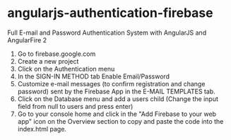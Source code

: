# angularjs-authentication-firebase
Full E-mail and Password Authentication System with AngularJS and AngularFire 2

1. Go to firebase.google.com
2. Create a new project
3. Click on the Authentication menu
4. In the SIGN-IN METHOD tab Enable Email/Password
5. Customize e-mail messages (to confirm registration and change password) sent by the Firebase App in the E-MAIL TEMPLATES tab.
5. Click on the Database menu and add a users child (Change the input field from null to users and press enter)
6. Go to your console home and click in the "Add Firebase to your web app" icon on the Overview section to copy and paste the code into the index.html page.

